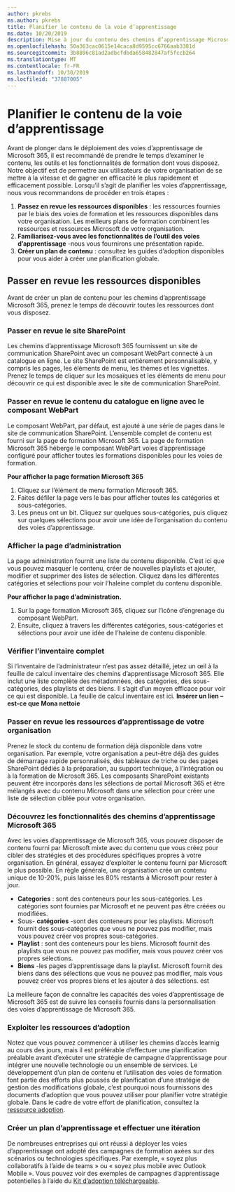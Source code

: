 ```yaml
---
author: pkrebs
ms.author: pkrebs
title: Planifier le contenu de la voie d’apprentissage
ms.date: 10/20/2019
description: Mise à jour du contenu des chemins d’apprentissage Microsoft 365
ms.openlocfilehash: 50a363cac0615e14caca8d9595cc6766aab3381d
ms.sourcegitcommit: 3b8896c81ad2adbcfdbda658482847af5fccb264
ms.translationtype: MT
ms.contentlocale: fr-FR
ms.lasthandoff: 10/30/2019
ms.locfileid: "37887005"
---
```

# <a name="plan-your-learning-pathways-content"></a>Planifier le contenu de la voie d’apprentissage
Avant de plonger dans le déploiement des voies d’apprentissage de Microsoft 365, il est recommandé de prendre le temps d’examiner le contenu, les outils et les fonctionnalités de formation dont vous disposez. Notre objectif est de permettre aux utilisateurs de votre organisation de se mettre à la vitesse et de gagner en efficacité le plus rapidement et efficacement possible. Lorsqu’il s’agit de planifier les voies d’apprentissage, nous vous recommandons de procéder en trois étapes :

1. **Passez en revue les ressources disponibles** : les ressources fournies par le biais des voies de formation et les ressources disponibles dans votre organisation. Les meilleurs plans de formation combinent les ressources et ressources Microsoft de votre organisation.
2. **Familiarisez-vous avec les fonctionnalités de l’outil des voies d’apprentissage** -nous vous fournirons une présentation rapide. 
3. **Créer un plan de contenu** : consultez les guides d’adoption disponibles pour vous aider à créer une planification globale.

## <a name="review-the-available-resources"></a>Passer en revue les ressources disponibles
Avant de créer un plan de contenu pour les chemins d’apprentissage Microsoft 365, prenez le temps de découvrir toutes les ressources dont vous disposez. 

### <a name="review-the-sharepoint-site"></a>Passer en revue le site SharePoint
Les chemins d’apprentissage Microsoft 365 fournissent un site de communication SharePoint avec un composant WebPart connecté à un catalogue en ligne. Le site SharePoint est entièrement personnalisable, y compris les pages, les éléments de menu, les thèmes et les vignettes. Prenez le temps de cliquer sur les mosaïques et les éléments de menu pour découvrir ce qui est disponible avec le site de communication SharePoint.

### <a name="review-the-content-from-the-online-catalog-with-the-web-part"></a>Passer en revue le contenu du catalogue en ligne avec le composant WebPart
Le composant WebPart, par défaut, est ajouté à une série de pages dans le site de communication SharePoint. L’ensemble complet de contenu est fourni sur la page de formation Microsoft 365. La page de formation Microsoft 365 héberge le composant WebPart voies d’apprentissage configuré pour afficher toutes les formations disponibles pour les voies de formation. 

**Pour afficher la page formation Microsoft 365**
1. Cliquez sur l’élément de menu formation Microsoft 365. 
1. Faites défiler la page vers le bas pour afficher toutes les catégories et sous-catégories.
2. Les pneus ont un bit. Cliquez sur quelques sous-catégories, puis cliquez sur quelques sélections pour avoir une idée de l’organisation du contenu des voies d’apprentissage. 

### <a name="view-the-administration-page"></a>Afficher la page d’administration
La page administration fournit une liste du contenu disponible. C’est ici que vous pouvez masquer le contenu, créer de nouvelles playlists et ajouter, modifier et supprimer des listes de sélection. Cliquez dans les différentes catégories et sélections pour voir l’haleine complet du contenu disponible. 

**Pour afficher la page d’administration.**
1. Sur la page formation Microsoft 365, cliquez sur l’icône d’engrenage du composant WebPart. 
2. Ensuite, cliquez à travers les différentes catégories, sous-catégories et sélections pour avoir une idée de l’haleine de contenu disponible. 

### <a name="review-the-full-inventory"></a>Vérifier l’inventaire complet
Si l’inventaire de l’administrateur n’est pas assez détaillé, jetez un œil à la feuille de calcul inventaire des chemins d’apprentissage Microsoft 365. Elle inclut une liste complète des métadonnées, des catégories, des sous-catégories, des playlists et des biens. Il s’agit d’un moyen efficace pour voir ce qui est disponible. La feuille de calcul inventaire est ici. **Insérer un lien – est-ce que Mona nettoie**

### <a name="review-the-learning-resources-in-your-organization"></a>Passer en revue les ressources d’apprentissage de votre organisation
Prenez le stock du contenu de formation déjà disponible dans votre organisation.
Par exemple, votre organisation a peut-être déjà des guides de démarrage rapide personnalisés, des tableaux de triche ou des pages SharePoint dédiés à la préparation, au support technique, à l’intégration ou à la formation de Microsoft 365. Les composants SharePoint existants peuvent être incorporés dans les sélections de portail Microsoft 365 et être mélangés avec du contenu Microsoft dans une sélection pour créer une liste de sélection ciblée pour votre organisation. 

### <a name="get-to-know-the-capabilities-of-microsoft-365-learning-pathways"></a>Découvrez les fonctionnalités des chemins d’apprentissage Microsoft 365
Avec les voies d’apprentissage de Microsoft 365, vous pouvez disposer de contenu fourni par Microsoft mixte avec du contenu que vous créez pour cibler des stratégies et des procédures spécifiques propres à votre organisation. En général, essayez d’exploiter le contenu fourni par Microsoft le plus possible. En règle générale, une organisation crée un contenu unique de 10-20%, puis laisse les 80% restants à Microsoft pour rester à jour.

- **Categories** : sont des conteneurs pour les sous-catégories. Les catégories sont fournies par Microsoft et ne peuvent pas être créées ou modifiées.
- Sous- **catégories** -sont des conteneurs pour les playlists. Microsoft fournit des sous-catégories que vous ne pouvez pas modifier, mais vous pouvez créer vos propres sous-catégories. 
- **Playlist** : sont des conteneurs pour les biens. Microsoft fournit des playlists que vous ne pouvez pas modifier, mais vous pouvez créer vos propres sélections.  
- **Biens** -les pages d’apprentissage dans la playlist. Microsoft fournit des biens dans des sélections que vous ne pouvez pas modifier, mais vous pouvez créer vos propres biens et les ajouter à des sélections. est

La meilleure façon de connaître les capacités des voies d’apprentissage de Microsoft 365 est de suivre les conseils fournis dans la personnalisation des voies d’apprentissage de Microsoft 365. 

### <a name="leverage-the-adoption-resources"></a>Exploiter les ressources d’adoption
Notez que vous pouvez commencer à utiliser les chemins d’accès learnig au cours des jours, mais il est préférable d’effectuer une planification préalable avant d’exécuter une stratégie de campagne d’apprentissage pour intégrer une nouvelle technologie ou un ensemble de services. Le développement d’un plan de contenu et l’utilisation des voies de formation font partie des efforts plus poussés de planification d’une stratégie de gestion des modifications globale, c’est pourquoi nous fournissons des documents d’adoption que vous pouvez utiliser pour planifier votre stratégie globale. Dans le cadre de votre effort de planification, consultez la [ressource adoption](https://resources.techcommunity.microsoft.com/adoption/).

### <a name="build-a-learning-plan-and-iterate"></a>Créer un plan d’apprentissage et effectuer une itération 
De nombreuses entreprises qui ont réussi à déployer les voies d’apprentissage ont adopté des campagnes de formation axées sur des scénarios ou technologies spécifiques. Par exemple, « soyez plus collaboratifs à l’aide de teams » ou « soyez plus mobile avec Outlook Mobile ». Vous pouvez voir des exemples de campagnes d’apprentissage potentielles à l’aide du [Kit d’adoption téléchargeable](https://resources.techcommunity.microsoft.com/adoption/).


 
